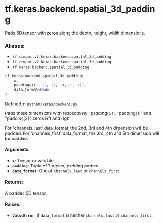 <div itemscope itemtype="http://developers.google.com/ReferenceObject">
<meta itemprop="name" content="tf.keras.backend.spatial_3d_padding" />
<meta itemprop="path" content="Stable" />
</div>

# tf.keras.backend.spatial_3d_padding

Pads 5D tensor with zeros along the depth, height, width dimensions.

### Aliases:

* `tf.compat.v1.keras.backend.spatial_3d_padding`
* `tf.compat.v2.keras.backend.spatial_3d_padding`
* `tf.keras.backend.spatial_3d_padding`

``` python
tf.keras.backend.spatial_3d_padding(
    x,
    padding=((1, 1), (1, 1), (1, 1)),
    data_format=None
)
```



Defined in [`python/keras/backend.py`](/code/stable/tensorflow/python/keras/backend.py).

<!-- Placeholder for "Used in" -->

Pads these dimensions with respectively
"padding[0]", "padding[1]" and "padding[2]" zeros left and right.

For 'channels_last' data_format,
the 2nd, 3rd and 4th dimension will be padded.
For 'channels_first' data_format,
the 3rd, 4th and 5th dimension will be padded.

#### Arguments:


* <b>`x`</b>: Tensor or variable.
* <b>`padding`</b>: Tuple of 3 tuples, padding pattern.
* <b>`data_format`</b>: One of `channels_last` or `channels_first`.


#### Returns:

A padded 5D tensor.



#### Raises:


* <b>`ValueError`</b>: if `data_format` is neither
    `channels_last` or `channels_first`.